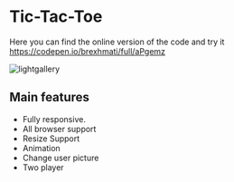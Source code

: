 # Tic-Tac-Toe
Here you can find the online version of the code and try it
https://codepen.io/brexhmati/full/aPgemz

![lightgallery](https://raw.githubusercontent.com/bRexhmati/Tic-Tac-Toe/master/TicTacToe.png)


## Main features

* Fully responsive.
* All browser support
* Resize Support
* Animation
* Change user picture 
* Two player 

